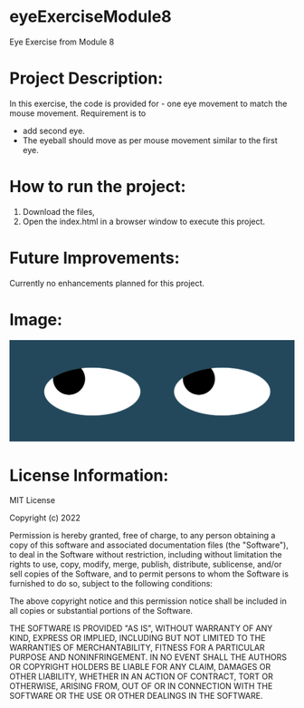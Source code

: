 # eyeExerciseModule8
Eye Exercise from Module 8

# Project Description: 
In this exercise, the code is provided for - one eye movement to match the mouse movement. Requirement is to 
- add second eye.
- The eyeball should move as per mouse movement similar to the first eye. 

# How to run the project:
1. Download the files, 
2. Open the index.html in a browser window to execute this project. 

# Future Improvements:
Currently no enhancements planned for this project.

# Image: 

<img src="images/eyeExercise.png" altText="A really cross looking eye :)"> </a>

# License Information: 
MIT License

Copyright (c) 2022

Permission is hereby granted, free of charge, to any person obtaining a copy
of this software and associated documentation files (the "Software"), to deal
in the Software without restriction, including without limitation the rights
to use, copy, modify, merge, publish, distribute, sublicense, and/or sell
copies of the Software, and to permit persons to whom the Software is
furnished to do so, subject to the following conditions:

The above copyright notice and this permission notice shall be included in all
copies or substantial portions of the Software.

THE SOFTWARE IS PROVIDED "AS IS", WITHOUT WARRANTY OF ANY KIND, EXPRESS OR
IMPLIED, INCLUDING BUT NOT LIMITED TO THE WARRANTIES OF MERCHANTABILITY,
FITNESS FOR A PARTICULAR PURPOSE AND NONINFRINGEMENT. IN NO EVENT SHALL THE
AUTHORS OR COPYRIGHT HOLDERS BE LIABLE FOR ANY CLAIM, DAMAGES OR OTHER
LIABILITY, WHETHER IN AN ACTION OF CONTRACT, TORT OR OTHERWISE, ARISING FROM,
OUT OF OR IN CONNECTION WITH THE SOFTWARE OR THE USE OR OTHER DEALINGS IN THE
SOFTWARE.
